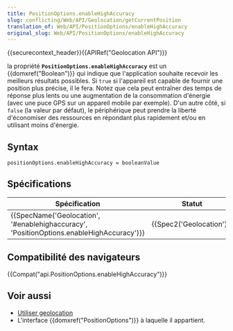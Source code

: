 ```yaml
---
title: PositionOptions.enableHighAccuracy
slug: conflicting/Web/API/Geolocation/getCurrentPosition
translation_of: Web/API/PositionOptions/enableHighAccuracy
original_slug: Web/API/PositionOptions/enableHighAccuracy
---
```

{{securecontext_header}}{{APIRef("Geolocation API")}}

la propriété **`PositionOptions.enableHighAccuracy`** est un {{domxref("Boolean")}} qui indique que l'application souhaite recevoir les meilleurs résultats possibles. Si `true` si l'appareil est capable de fournir une position plus précise, il le fera. Notez que cela peut entraîner des temps de réponse plus lents ou une augmentation de la consommation d'énergie (avec une puce GPS sur un appareil mobile par exemple). D'un autre côté, si `false` (la valeur par défaut), le périphérique peut prendre la liberté d'économiser des ressources en répondant plus rapidement et/ou en utilisant moins d'énergie.

## Syntax

    positionOptions.enableHighAccuracy = booleanValue

## Spécifications

| Spécification                                                                                                        | Statut                           | Commentaire         |
| -------------------------------------------------------------------------------------------------------------------- | -------------------------------- | ------------------- |
| {{SpecName('Geolocation', '#enablehighaccuracy', 'PositionOptions.enableHighAccuracy')}} | {{Spec2('Geolocation')}} | Définition initiale |

## Compatibilité des navigateurs

{{Compat("api.PositionOptions.enableHighAccuracy")}}

## Voir aussi

- [Utiliser geolocation](/fr/docs/WebAPI/Using_geolocation)
- L'interface {{domxref("PositionOptions")}} à laquelle il appartient.
